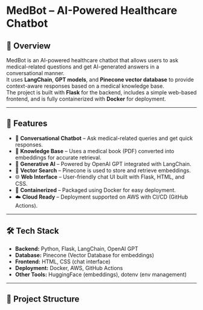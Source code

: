 # MedBot – AI-Powered Healthcare Chatbot

## 📌 Overview
MedBot is an AI-powered healthcare chatbot that allows users to ask medical-related questions and get AI-generated answers in a conversational manner.  
It uses **LangChain**, **GPT models**, and **Pinecone vector database** to provide context-aware responses based on a medical knowledge base.  
The project is built with **Flask** for the backend, includes a simple web-based frontend, and is fully containerized with **Docker** for deployment.

---

## 🚀 Features
- 💬 **Conversational Chatbot** – Ask medical-related queries and get quick responses.  
- 📖 **Knowledge Base** – Uses a medical book (PDF) converted into embeddings for accurate retrieval.  
- 🧠 **Generative AI** – Powered by OpenAI GPT integrated with LangChain.  
- 🔎 **Vector Search** – Pinecone is used to store and retrieve embeddings.  
- 🌐 **Web Interface** – User-friendly chat UI built with Flask, HTML, and CSS.  
- 🐳 **Containerized** – Packaged using Docker for easy deployment.  
- ☁️ **Cloud Ready** – Deployment supported on AWS with CI/CD (GitHub Actions).  

---

## 🛠 Tech Stack
- **Backend:** Python, Flask, LangChain, OpenAI GPT  
- **Database:** Pinecone (Vector Database for embeddings)  
- **Frontend:** HTML, CSS (chat interface)  
- **Deployment:** Docker, AWS, GitHub Actions  
- **Other Tools:** HuggingFace (embeddings), dotenv (env management)  

---

## 📂 Project Structure

